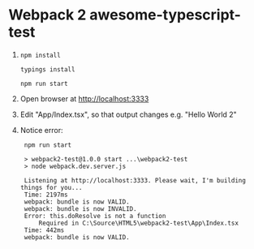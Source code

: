 # Webpack 2 awesome-typescript-test
 
1.  `npm install`

    `typings install`
    
    `npm run start`
    
2. Open browser at [http://localhost:3333](http://localhost:3333)
    
3. Edit "App/Index.tsx", so that output changes e.g. "Hello World 2"

4. Notice error:
 
        npm run start

        > webpack2-test@1.0.0 start ...\webpack2-test
        > node webpack.dev.server.js

        Listening at http://localhost:3333. Please wait, I'm building things for you...
        Time: 2197ms
        webpack: bundle is now VALID.
        webpack: bundle is now INVALID.
        Error: this.doResolve is not a function
            Required in C:\Source\HTML5\webpack2-test\App\Index.tsx
        Time: 442ms
        webpack: bundle is now VALID.